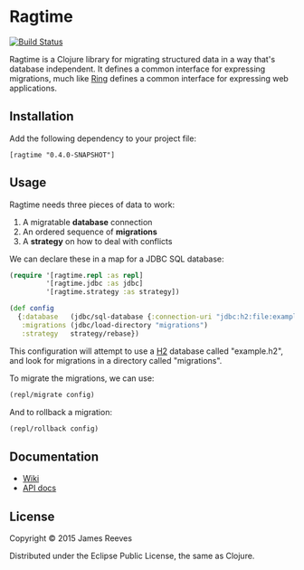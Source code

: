 # Ragtime

[![Build Status](https://travis-ci.org/weavejester/ragtime.svg?branch=dev)](https://travis-ci.org/weavejester/ragtime)

Ragtime is a Clojure library for migrating structured data in a way
that's database independent. It defines a common interface for
expressing migrations, much like [Ring][] defines a common interface
for expressing web applications.

[ring]: https://github.com/ring-clojure/ring

## Installation

Add the following dependency to your project file:

    [ragtime "0.4.0-SNAPSHOT"]

## Usage

Ragtime needs three pieces of data to work:

1. A migratable **database** connection
2. An ordered sequence of **migrations**
3. A **strategy** on how to deal with conflicts

We can declare these in a map for a JDBC SQL database:

```clojure
(require '[ragtime.repl :as repl]
         '[ragtime.jdbc :as jdbc]
         '[ragtime.strategy :as strategy])

(def config
  {:database   (jdbc/sql-database {:connection-uri "jdbc:h2:file:example.h2"})
   :migrations (jdbc/load-directory "migrations")
   :strategy   strategy/rebase})
```

This configuration will attempt to use a [H2][] database called
"example.h2", and look for migrations in a directory called
"migrations".

To migrate the migrations, we can use:

```clojure
(repl/migrate config)
```

And to rollback a migration:

```clojure
(repl/rollback config)
```

[h2]: http://www.h2database.com/html/main.html


## Documentation

* [Wiki](https://github.com/weavejester/ragtime/wiki)
* [API docs](http://weavejester.github.com/ragtime)

## License

Copyright © 2015 James Reeves

Distributed under the Eclipse Public License, the same as Clojure.
